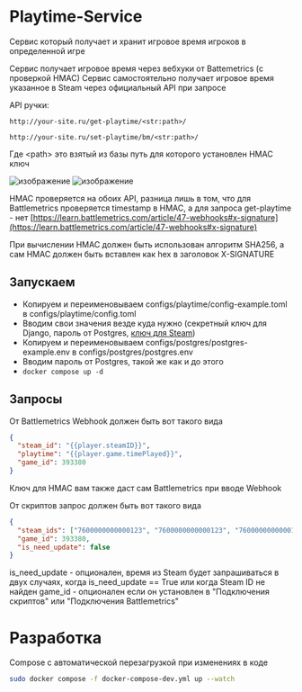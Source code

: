 # Playtime-Service

Сервис который получает и хранит игровое время игроков в определенной игре

Сервис получает игровое время через вебхуки от Battemetrics (с проверкой HMAC)
Сервис самостоятельно получает игровое время указанное в Steam через официальный API при запросе

API ручки:

```http://your-site.ru/get-playtime/<str:path>/```

```http://your-site.ru/set-playtime/bm/<str:path>/```

Где \<path\> это взятый из базы путь для которого установлен HMAC ключ

![изображение](https://github.com/user-attachments/assets/a2c3d8b9-06df-40cf-8c56-fb29db063001)
![изображение](https://github.com/user-attachments/assets/113a3a73-4d0d-47f9-91ef-f31d7edcff75)

HMAC проверяется на обоих API, разница лишь в том, что для Battlemetrics проверяется timestamp в HMAC, а для запроса get-playtime - нет
[https://learn.battlemetrics.com/article/47-webhooks#x-signature](https://learn.battlemetrics.com/article/47-webhooks#x-signature)

При вычислении HMAC должен быть использован алгоритм SHA256, а сам HMAC должен быть вставлен как hex в заголовок X-SIGNATURE

## Запускаем

+ Копируем и переименовываем configs/playtime/config-example.toml в configs/playtime/config.toml
+ Вводим свои значения везде куда нужно (секретный ключ для Django, пароль от Postgres, [ключ для Steam](https://steamcommunity.com/dev))
+ Копируем и переименовываем configs/postgres/postgres-example.env в configs/postgres/postgres.env
+ Вводим пароль от Postgres, такой же как и до этого
+ `docker compose up -d`

## Запросы

От Battlemetrics Webhook должен быть вот такого вида

```json
{
  "steam_id": "{{player.steamID}}",
  "playtime": "{{player.game.timePlayed}}",
  "game_id": 393380
}
```

Ключ для HMAC вам также даст сам Battlemetrics при вводе Webhook

От скриптов запрос должен быть вот такого вида

```json
{
  "steam_ids": ["7600000000000123", "7600000000000123", "7600000000000123"],
  "game_id": 393380,
  "is_need_update": false
}
```

is_need_update - опционален, время из Steam будет запрашиваться в двух случаях, когда is_need_update == True или когда Steam ID не найден
game_id - опционален если он установлен в "Подключения скриптов" или "Подключения Battlemetrics"

# Разработка

Compose с автоматической перезагрузкой при изменениях в коде

```sh
sudo docker compose -f docker-compose-dev.yml up --watch
```

